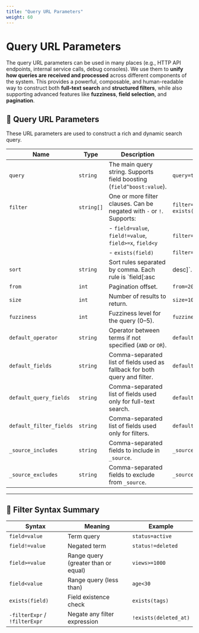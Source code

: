 ```yaml
---
title: "Query URL Parameters"
weight: 60
---
```


# Query URL Parameters

The query URL parameters can be used in many places (e.g., HTTP API endpoints, internal service calls, debug consoles). 
We use them to **unify how queries are received and processed** across different components of the system. 
This provides a powerful, composable, and human-readable way to construct both **full-text search** and **structured filters**, 
while also supporting advanced features like **fuzziness**, **field selection**, and **pagination**.

## 🔧 Query URL Parameters

These URL parameters are used to construct a rich and dynamic search query.

| Name                   | Type         | Description                                                                 | Example                                                                 |
|------------------------|--------------|-----------------------------------------------------------------------------|-------------------------------------------------------------------------|
| `query`                | `string`     | The main query string. Supports field boosting (`field^boost:value`).      | `query=title^2:search engine`                                           |
| `filter`               | `string[]`   | One or more filter clauses. Can be negated with `-` or `!`. Supports:      | `filter=status:active`, `filter=-exists(deleted_at)`                   |
|                        |              | - `field=value`, `field!=value`, `field>=x`, `field<y`                     | `filter=age>=18`, `filter=tag!=archived`                                |
|                        |              | - `exists(field)`                                                           | `filter=exists(status)`                                                |
| `sort`                 | `string`     | Sort rules separated by comma. Each rule is `field[:asc|desc]`.            | `sort=published_at:desc,_score`                                         |
| `from`                 | `int`        | Pagination offset.                                                          | `from=20`                                                               |
| `size`                 | `int`        | Number of results to return.                                                | `size=10`                                                               |
| `fuzziness`            | `int`        | Fuzziness level for the query (0–5).                                        | `fuzziness=3`                                                           |
| `default_operator`     | `string`     | Operator between terms if not specified (`AND` or `OR`).                   | `default_operator=AND`                                                 |
| `default_fields`       | `string`     | Comma-separated list of fields used as fallback for both query and filter. | `default_fields=title,description`                                     |
| `default_query_fields` | `string`     | Comma-separated list of fields used only for full-text search.             | `default_query_fields=title,body`                                      |
| `default_filter_fields`| `string`     | Comma-separated list of fields used only for filters.                      | `default_filter_fields=status,tag`                                     |
| `_source_includes`     | `string`     | Comma-separated fields to include in `_source`.                            | `_source_includes=title,author`                                        |
| `_source_excludes`     | `string`     | Comma-separated fields to exclude from `_source`.                          | `_source_excludes=internal_notes,raw_data`                              |

---

## 🧠 Filter Syntax Summary

| Syntax                    | Meaning                                   | Example               |
|---------------------------|-------------------------------------------|-----------------------|
| `field=value`             | Term query                                | `status=active`       |
| `field!=value`            | Negated term                              | `status!=deleted`     |
| `field>=value`            | Range query (greater than or equal)       | `views>=1000`         |
| `field<value`             | Range query (less than)                   | `age<30`              |
| `exists(field)`           | Field existence check                     | `exists(tags)`        |
| `-filterExpr` / `!filterExpr` | Negate any filter expression         | `!exists(deleted_at)` |